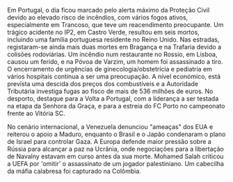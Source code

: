 Em Portugal, o dia ficou marcado pelo alerta máximo da Proteção Civil devido ao elevado risco de incêndios, com vários fogos ativos, especialmente em Trancoso, que teve um reacendimento preocupante. Um trágico acidente no IP2, em Castro Verde, resultou em seis mortos, incluindo uma família portuguesa residente no Reino Unido. Nas estradas, registaram-se ainda mais duas mortes em Bragança e na Trafaria devido a colisões rodoviárias. Um incêndio num restaurante no Rossio, em Lisboa, causou um ferido, e na Póvoa de Varzim, um homem foi assassinado a tiro. O encerramento de urgências de ginecologia/obstetrícia e pediatria em vários hospitais continua a ser uma preocupação. A nível económico, está prevista uma descida dos preços dos combustíveis e a Autoridade Tributária investiga fugas ao fisco de mais de 536 milhões de euros. No desporto, destaque para a Volta a Portugal, com a liderança a ser testada na etapa da Senhora da Graça, e para a estreia do FC Porto no campeonato frente ao Vitória SC.

No cenário internacional, a Venezuela denunciou "ameaças" dos EUA e reiterou o apoio a Maduro, enquanto o Brasil e o Japão condenaram o plano de Israel para controlar Gaza. A Europa defende maior pressão sobre a Rússia para alcançar a paz na Ucrânia, onde negociações para a libertação de Navalny estavam em curso antes da sua morte. Mohamed Salah criticou a UEFA por 'omitir' o assassinato de um jogador palestiniano. Um cabecilha da máfia calabresa foi capturado na Colômbia.